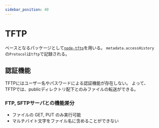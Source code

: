 ```yaml
---
sidebar_position: 40
---
```

# TFTP
ベースとなるパッケージとして[`node-tftp`](https://www.npmjs.com/package/tftp)を用いる。
`metadata.accessHistory`の`Protocol`は`tftp`で記録される。

## 認証機能
TFTPにはユーザー名やパスワードによる認証機能が存在しない。
よって、TFTPでは、publicディレクトリ配下とのみファイルの転送ができる。

### FTP, SFTPサーバとの機能差分
- ファイルの GET, PUT のみ実行可能
- マルチバイト文字をファイル名に含めることができない
